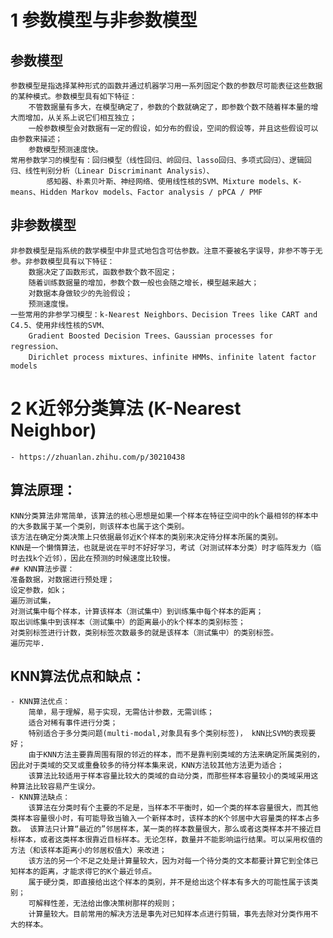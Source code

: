 # 1 参数模型与非参数模型
## 参数模型
    参数模型是指选择某种形式的函数并通过机器学习用一系列固定个数的参数尽可能表征这些数据的某种模式。参数模型具有如下特征：
        不管数据量有多大，在模型确定了，参数的个数就确定了，即参数个数不随着样本量的增大而增加，从关系上说它们相互独立；
        一般参数模型会对数据有一定的假设，如分布的假设，空间的假设等，并且这些假设可以由参数来描述；
        参数模型预测速度快。
    常用参数学习的模型有：回归模型（线性回归、岭回归、lasso回归、多项式回归）、逻辑回归、线性判别分析（Linear Discriminant Analysis）、
            感知器、朴素贝叶斯、神经网络、使用线性核的SVM、Mixture models、K-means、Hidden Markov models、Factor analysis / pPCA / PMF
## 非参数模型
    非参数模型是指系统的数学模型中非显式地包含可估参数。注意不要被名字误导，非参不等于无参。非参数模型具有以下特征：
        数据决定了函数形式，函数参数个数不固定；
        随着训练数据量的增加，参数个数一般也会随之增长，模型越来越大；
        对数据本身做较少的先验假设；
        预测速度慢。
    一些常用的非参学习模型：k-Nearest Neighbors、Decision Trees like CART and C4.5、使用非线性核的SVM、
        Gradient Boosted Decision Trees、Gaussian processes for regression、
        Dirichlet process mixtures、infinite HMMs、infinite latent factor models

# 2 K近邻分类算法 (K-Nearest Neighbor)
    - https://zhuanlan.zhihu.com/p/30210438
## 算法原理：
    KNN分类算法非常简单，该算法的核心思想是如果一个样本在特征空间中的k个最相邻的样本中的大多数属于某一个类别，则该样本也属于这个类别。
    该方法在确定分类决策上只依据最邻近K个样本的类别来决定待分样本所属的类别。
    KNN是一个懒惰算法，也就是说在平时不好好学习，考试（对测试样本分类）时才临阵发力（临时去找k个近邻），因此在预测的时候速度比较慢。
    ## KNN算法步骤：
    准备数据，对数据进行预处理；
    设定参数，如k；
    遍历测试集，
    对测试集中每个样本，计算该样本（测试集中）到训练集中每个样本的距离；
    取出训练集中到该样本（测试集中）的距离最小的k个样本的类别标签；
    对类别标签进行计数，类别标签次数最多的就是该样本（测试集中）的类别标签。
    遍历完毕.
## KNN算法优点和缺点：
    - KNN算法优点：
        简单，易于理解，易于实现，无需估计参数，无需训练；
        适合对稀有事件进行分类；
        特别适合于多分类问题(multi-modal,对象具有多个类别标签)， kNN比SVM的表现要好；
        由于KNN方法主要靠周围有限的邻近的样本，而不是靠判别类域的方法来确定所属类别的，因此对于类域的交叉或重叠较多的待分样本集来说，KNN方法较其他方法更为适合；
        该算法比较适用于样本容量比较大的类域的自动分类，而那些样本容量较小的类域采用这种算法比较容易产生误分。
    - KNN算法缺点：
        该算法在分类时有个主要的不足是，当样本不平衡时，如一个类的样本容量很大，而其他类样本容量很小时，有可能导致当输入一个新样本时，该样本的K个邻居中大容量类的样本占多数。 该算法只计算“最近的”邻居样本，某一类的样本数量很大，那么或者这类样本并不接近目标样本，或者这类样本很靠近目标样本。无论怎样，数量并不能影响运行结果。可以采用权值的方法（和该样本距离小的邻居权值大）来改进；
        该方法的另一个不足之处是计算量较大，因为对每一个待分类的文本都要计算它到全体已知样本的距离，才能求得它的K个最近邻点。
        属于硬分类，即直接给出这个样本的类别，并不是给出这个样本有多大的可能性属于该类别；
        可解释性差，无法给出像决策树那样的规则；
        计算量较大。目前常用的解决方法是事先对已知样本点进行剪辑，事先去除对分类作用不大的样本。






